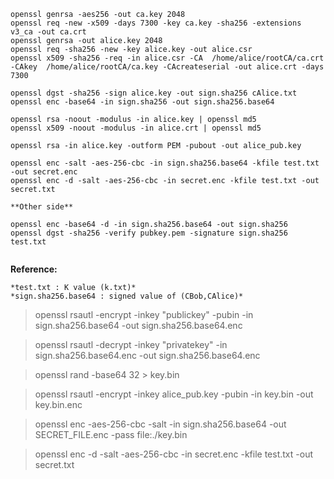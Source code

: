 ```
openssl genrsa -aes256 -out ca.key 2048
openssl req -new -x509 -days 7300 -key ca.key -sha256 -extensions v3_ca -out ca.crt
openssl genrsa -out alice.key 2048
openssl req -sha256 -new -key alice.key -out alice.csr
openssl x509 -sha256 -req -in alice.csr -CA  /home/alice/rootCA/ca.crt -CAkey  /home/alice/rootCA/ca.key -CAcreateserial -out alice.crt -days 7300

openssl dgst -sha256 -sign alice.key -out sign.sha256 cAlice.txt
openssl enc -base64 -in sign.sha256 -out sign.sha256.base64

openssl rsa -noout -modulus -in alice.key | openssl md5
openssl x509 -noout -modulus -in alice.crt | openssl md5

openssl rsa -in alice.key -outform PEM -pubout -out alice_pub.key

openssl enc -salt -aes-256-cbc -in sign.sha256.base64 -kfile test.txt -out secret.enc
openssl enc -d -salt -aes-256-cbc -in secret.enc -kfile test.txt -out secret.txt

**Other side**

openssl enc -base64 -d -in sign.sha256.base64 -out sign.sha256
openssl dgst -sha256 -verify pubkey.pem -signature sign.sha256 test.txt


```

**Reference:**

```
*test.txt : K value (k.txt)*
*sign.sha256.base64 : signed value of (CBob,CAlice)*
```

> openssl rsautl -encrypt -inkey "publickey" -pubin -in sign.sha256.base64 -out sign.sha256.base64.enc

> openssl rsautl -decrypt -inkey "privatekey" -in sign.sha256.base64.enc -out sign.sha256.base64.enc

>openssl rand -base64 32 > key.bin

>openssl rsautl -encrypt -inkey alice_pub.key -pubin -in key.bin -out key.bin.enc

>openssl enc -aes-256-cbc -salt -in sign.sha256.base64 -out SECRET_FILE.enc -pass file:./key.bin

>openssl enc -d -salt -aes-256-cbc -in secret.enc -kfile test.txt -out secret.txt

